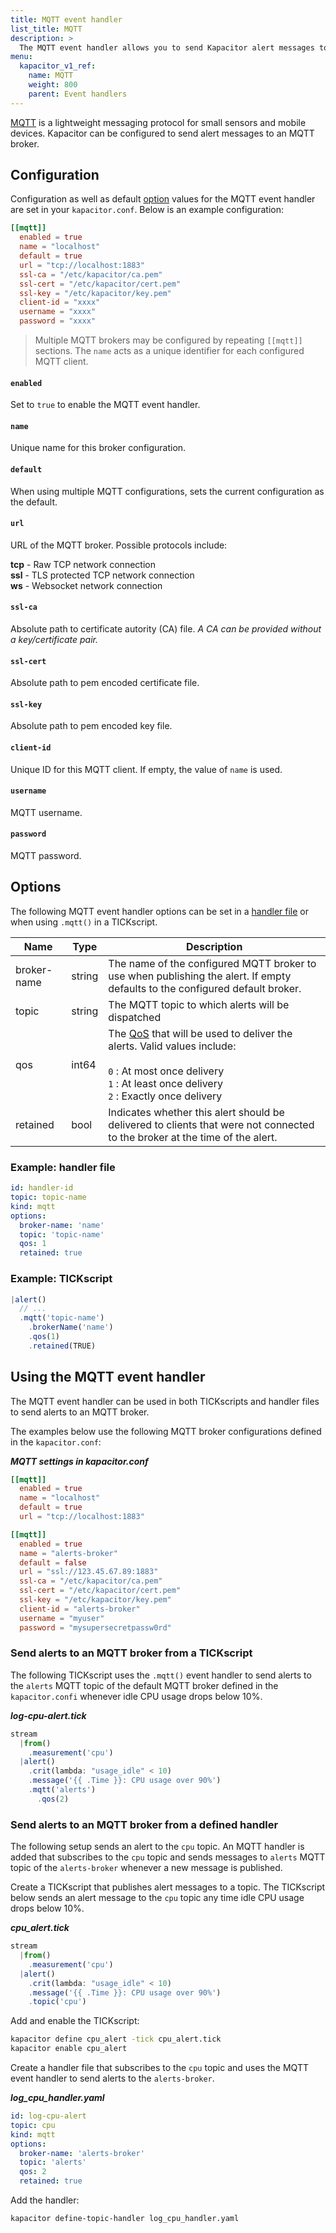 ```yaml
---
title: MQTT event handler
list_title: MQTT
description: >
  The MQTT event handler allows you to send Kapacitor alert messages to an MQTT handler. This page includes configuration options and usage examples.
menu:
  kapacitor_v1_ref:
    name: MQTT
    weight: 800
    parent: Event handlers
---
```


[MQTT](http://mqtt.org/) is a lightweight messaging protocol for small sensors and mobile devices.
Kapacitor can be configured to send alert messages to an MQTT broker.

## Configuration
Configuration as well as default [option](#options) values for the MQTT
event handler are set in your `kapacitor.conf`.
Below is an example configuration:

```toml
[[mqtt]]
  enabled = true
  name = "localhost"
  default = true
  url = "tcp://localhost:1883"
  ssl-ca = "/etc/kapacitor/ca.pem"
  ssl-cert = "/etc/kapacitor/cert.pem"
  ssl-key = "/etc/kapacitor/key.pem"
  client-id = "xxxx"
  username = "xxxx"
  password = "xxxx"
```

> Multiple MQTT brokers may be configured by repeating `[[mqtt]]` sections.
> The `name` acts as a unique identifier for each configured MQTT client.

#### `enabled`
Set to `true` to enable the MQTT event handler.

#### `name`
Unique name for this broker configuration.

#### `default`
When using multiple MQTT configurations, sets the current configuration as
the default.

#### `url`
URL of the MQTT broker.
Possible protocols include:

**tcp** - Raw TCP network connection   
**ssl** - TLS protected TCP network connection  
**ws** - Websocket network connection  

#### `ssl-ca`
Absolute path to certificate autority (CA) file.
_A CA can be provided without a key/certificate pair._

#### `ssl-cert`
Absolute path to pem encoded certificate file.

#### `ssl-key`
Absolute path to pem encoded key file.

#### `client-id`
Unique ID for this MQTT client.
If empty, the value of `name` is used.

#### `username`
MQTT username.

#### `password`
MQTT password.


## Options
The following MQTT event handler options can be set in a
[handler file](/kapacitor/v1/event_handlers/#create-a-topic-handler-with-a-handler-file) or when using
`.mqtt()` in a TICKscript.

| Name        | Type   | Description                                                                                                                  |
| ----        | ----   | -----------                                                                                                                  |
| broker-name | string | The name of the configured MQTT broker to use when publishing the alert. If empty defaults to the configured default broker. |
|	topic       | string | The MQTT topic to which alerts will be dispatched                                                                            |
| qos         | int64  | The [QoS](http://docs.oasis-open.org/mqtt/mqtt/v3.1.1/os/mqtt-v3.1.1-os.html#_Toc398718099) that will be used to deliver the alerts. Valid values include: <br><br><code>0</code> : At most once delivery<br><code>1</code> : At least once delivery<br><code>2</code> : Exactly once delivery |
|	retained    | bool   | Indicates whether this alert should be delivered to clients that were not connected to the broker at the time of the alert.  |

### Example: handler file
```yaml
id: handler-id
topic: topic-name
kind: mqtt
options:
  broker-name: 'name'
  topic: 'topic-name'
  qos: 1
  retained: true
```

### Example: TICKscript
```js
|alert()
  // ...
  .mqtt('topic-name')
    .brokerName('name')
    .qos(1)
    .retained(TRUE)
```

## Using the MQTT event handler
The MQTT event handler can be used in both TICKscripts and handler files to send
alerts to an MQTT broker.

The examples below use the following MQTT broker configurations defined in the
`kapacitor.conf`:

_**MQTT settings in kapacitor.conf**_
```toml
[[mqtt]]
  enabled = true
  name = "localhost"
  default = true
  url = "tcp://localhost:1883"

[[mqtt]]
  enabled = true
  name = "alerts-broker"
  default = false
  url = "ssl://123.45.67.89:1883"
  ssl-ca = "/etc/kapacitor/ca.pem"
  ssl-cert = "/etc/kapacitor/cert.pem"
  ssl-key = "/etc/kapacitor/key.pem"
  client-id = "alerts-broker"
  username = "myuser"
  password = "mysupersecretpassw0rd"
```

### Send alerts to an MQTT broker from a TICKscript

The following TICKscript uses the `.mqtt()` event handler to send alerts to the
`alerts` MQTT topic of the default MQTT broker defined in the `kapacitor.confi`
whenever idle CPU usage drops below 10%.

_**log-cpu-alert.tick**_  
```js
stream
  |from()
    .measurement('cpu')
  |alert()
    .crit(lambda: "usage_idle" < 10)
    .message('{{ .Time }}: CPU usage over 90%')
    .mqtt('alerts')
      .qos(2)
```

### Send alerts to an MQTT broker from a defined handler

The following setup sends an alert to the `cpu` topic.
An MQTT handler is added that subscribes to the `cpu` topic and sends messages
to `alerts` MQTT topic of the `alerts-broker` whenever a new message is published.

Create a TICKscript that publishes alert messages to a topic.
The TICKscript below sends an alert message to the `cpu` topic any time idle CPU
usage drops below 10%.

_**cpu\_alert.tick**_
```js
stream
  |from()
    .measurement('cpu')
  |alert()
    .crit(lambda: "usage_idle" < 10)
    .message('{{ .Time }}: CPU usage over 90%')
    .topic('cpu')
```

Add and enable the TICKscript:

```bash
kapacitor define cpu_alert -tick cpu_alert.tick
kapacitor enable cpu_alert
```

Create a handler file that subscribes to the `cpu` topic and uses the MQTT event
handler to send alerts to the `alerts-broker`.

_**log\_cpu\_handler.yaml**_
```yaml
id: log-cpu-alert
topic: cpu
kind: mqtt
options:
  broker-name: 'alerts-broker'
  topic: 'alerts'
  qos: 2
  retained: true
```

Add the handler:

```bash
kapacitor define-topic-handler log_cpu_handler.yaml
```
